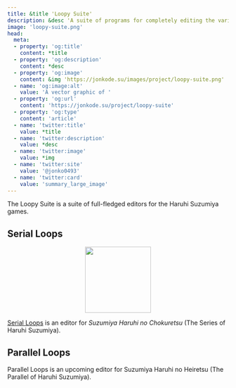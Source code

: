 ```yaml
---
title: &title 'Loopy Suite'
description: &desc 'A suite of programs for completely editing the various Haruhi Suzumiya games.'
image: 'loopy-suite.png'
head:
  meta:
  - property: 'og:title'
    content: *title
  - property: 'og:description'
    content: *desc
  - property: 'og:image'
    content: &img 'https://jonkode.su/images/project/loopy-suite.png'
  - name: 'og:image:alt'
    value: 'A vector graphic of '
  - property: 'og:url'
    content: 'https://jonkode.su/project/loopy-suite'
  - property: 'og:type'
    content: 'article'
  - name: 'twitter:title'
    value: *title
  - name: 'twitter:description'
    value: *desc
  - name: 'twitter:image'
    value: *img
  - name: 'twitter:site'
    value: '@jonko0493'
  - name: 'twitter:card'
    value: 'summary_large_image'
---
```


The Loopy Suite is a suite of full-fledged editors for the Haruhi Suzumiya games.

## Serial Loops
<center>
  <img src="/images/project/serial-loops.png" width="150">
</center>

[Serial Loops](https://haroohie.club/chokuretsu/serial-loops) is an editor for _Suzumiya Haruhi no Chokuretsu_ (The Series of Haruhi Suzumiya).

## Parallel Loops
Parallel Loops is an upcoming editor for Suzumiya Haruhi no Heiretsu (The Parallel of Haruhi Suzumiya).